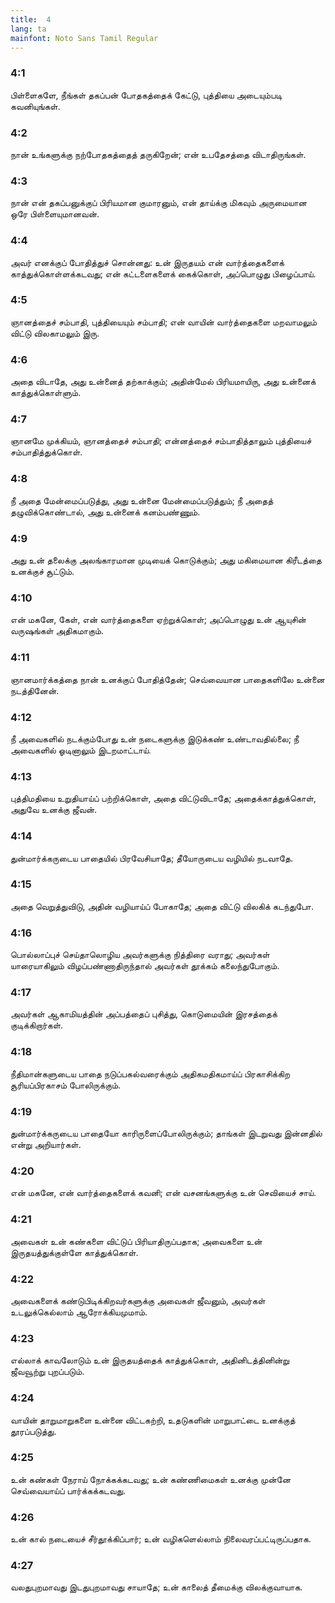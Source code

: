 ```yaml
---
title:  4
lang: ta
mainfont: Noto Sans Tamil Regular
---
```


###  4:1

பிள்ளைகளே, நீங்கள் தகப்பன் போதகத்தைக் கேட்டு, புத்தியை அடையும்படி கவனியுங்கள்.

###  4:2

நான் உங்களுக்கு நற்போதகத்தைத் தருகிறேன்; என் உபதேசத்தை விடாதிருங்கள்.

###  4:3

நான் என் தகப்பனுக்குப் பிரியமான குமாரனும், என் தாய்க்கு மிகவும் அருமையான ஒரே பிள்ளையுமானவன்.

###  4:4

அவர் எனக்குப் போதித்துச் சொன்னது: உன் இருதயம் என் வார்த்தைகளைக் காத்துக்கொள்ளக்கடவது; என் கட்டளைகளைக் கைக்கொள், அப்பொழுது பிழைப்பாய்.

###  4:5

ஞானத்தைச் சம்பாதி, புத்தியையும் சம்பாதி; என் வாயின் வார்த்தைகளை மறவாமலும் விட்டு விலகாமலும் இரு.

###  4:6

அதை விடாதே, அது உன்னைத் தற்காக்கும்; அதின்மேல் பிரியமாயிரு, அது உன்னைக் காத்துக்கொள்ளும்.

###  4:7

ஞானமே முக்கியம், ஞானத்தைச் சம்பாதி; என்னத்தைச் சம்பாதித்தாலும் புத்தியைச் சம்பாதித்துக்கொள்.

###  4:8

நீ அதை மேன்மைப்படுத்து, அது உன்னை மேன்மைப்படுத்தும்; நீ அதைத் தழுவிக்கொண்டால், அது உன்னைக் கனம்பண்ணும்.

###  4:9

அது உன் தலைக்கு அலங்காரமான முடியைக் கொடுக்கும்; அது மகிமையான கிரீடத்தை உனக்குச் சூட்டும்.

###  4:10

என் மகனே, கேள், என் வார்த்தைகளை ஏற்றுக்கொள்; அப்பொழுது உன் ஆயுசின் வருஷங்கள் அதிகமாகும்.

###  4:11

ஞானமார்க்கத்தை நான் உனக்குப் போதித்தேன்; செவ்வையான பாதைகளிலே உன்னை நடத்தினேன்.

###  4:12

நீ அவைகளில் நடக்கும்போது உன் நடைகளுக்கு இடுக்கண் உண்டாவதில்லை; நீ அவைகளில் ஓடினாலும் இடறமாட்டாய்.

###  4:13

புத்திமதியை உறுதியாய்ப் பற்றிக்கொள், அதை விட்டுவிடாதே; அதைக்காத்துக்கொள், அதுவே உனக்கு ஜீவன்.

###  4:14

துன்மார்க்கருடைய பாதையில் பிரவேசியாதே; தீயோருடைய வழியில் நடவாதே.

###  4:15

அதை வெறுத்துவிடு, அதின் வழியாய்ப் போகாதே; அதை விட்டு விலகிக் கடந்துபோ.

###  4:16

பொல்லாப்புச் செய்தாலொழிய அவர்களுக்கு நித்திரை வராது; அவர்கள் யாரையாகிலும் விழப்பண்ணாதிருந்தால் அவர்கள் தூக்கம் கலைந்துபோகும்.

###  4:17

அவர்கள் ஆகாமியத்தின் அப்பத்தைப் புசித்து, கொடுமையின் இரசத்தைக் குடிக்கிறார்கள்.

###  4:18

நீதிமான்களுடைய பாதை நடுப்பகல்வரைக்கும் அதிகமதிகமாய்ப் பிரகாசிக்கிற சூரியப்பிரகாசம் போலிருக்கும்.

###  4:19

துன்மார்க்கருடைய பாதையோ காரிருளைப்போலிருக்கும்; தாங்கள் இடறுவது இன்னதில் என்று அறியார்கள்.

###  4:20

என் மகனே, என் வார்த்தைகளைக் கவனி; என் வசனங்களுக்கு உன் செவியைச் சாய்.

###  4:21

அவைகள் உன் கண்களை விட்டுப் பிரியாதிருப்பதாக; அவைகளை உன் இருதயத்துக்குள்ளே காத்துக்கொள்.

###  4:22

அவைகளைக் கண்டுபிடிக்கிறவர்களுக்கு அவைகள் ஜீவனும், அவர்கள் உடலுக்கெல்லாம் ஆரோக்கியமுமாம்.

###  4:23

எல்லாக் காவலோடும் உன் இருதயத்தைக் காத்துக்கொள், அதினிடத்தினின்று ஜீவவூற்று புறப்படும்.

###  4:24

வாயின் தாறுமாறுகளை உன்னை விட்டகற்றி, உதடுகளின் மாறுபாட்டை உனக்குத் தூரப்படுத்து.

###  4:25

உன் கண்கள் நேராய் நோக்கக்கடவது; உன் கண்ணிமைகள் உனக்கு முன்னே செவ்வையாய்ப் பார்க்கக்கடவது.

###  4:26

உன் கால் நடையைச் சீர்தூக்கிப்பார்; உன் வழிகளெல்லாம் நிலைவரப்பட்டிருப்பதாக.

###  4:27

வலதுபுறமாவது இடதுபுறமாவது சாயாதே; உன் காலைத் தீமைக்கு விலக்குவாயாக.


